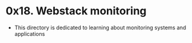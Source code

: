 # 0x18. Webstack monitoring
- This directory is dedicated to learning about monitoring systems and applications
